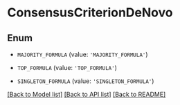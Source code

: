 # ConsensusCriterionDeNovo


## Enum

* `MAJORITY_FORMULA` (value: `'MAJORITY_FORMULA'`)

* `TOP_FORMULA` (value: `'TOP_FORMULA'`)

* `SINGLETON_FORMULA` (value: `'SINGLETON_FORMULA'`)

[[Back to Model list]](../README.md#documentation-for-models) [[Back to API list]](../README.md#documentation-for-api-endpoints) [[Back to README]](../README.md)


